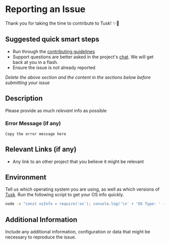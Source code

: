 # Reporting an Issue

Thank you for taking the time to contribute to Tusk! ✨🎉

## Suggested quick smart steps

- Run through the [contributing guidelines](https://github.com/klauscfhq/tusk/blob/master/contributing.md)
- Support questions are better asked in the project's [chat](https://gitter.im/klauscfhq/tusk). We will get back at you in a flash.
- Ensure the issue is not already reported

*Delete the above section and the content in the sections below before submitting your issue*

## Description

Please provide as much *relevant* info as possible

### Error Message (if any)

```
Copy the error message here
```

## Relevant Links (if any)

- Any link to an other project that you believe it might be relevant

## Environment

Tell us which operating system you are using, as well as which versions of [Tusk](https://github.com/klauscfhq/tusk/releases/latest).
Run the following script to get your OS info quickly.

```bash
node -e "const osInfo = require('os'); console.log('\n' + 'OS Type: ' + '\t' + osInfo.type() + '\n' + 'OS Platform:' + '\t' + osInfo.platform() + '\n' + 'OS Release: ' + '\t' + osInfo.release() + '\n' + 'Architecture: ' + '\t' + osInfo.arch() + '\n');"
```

## Additional Information

Include any additional information, configuration or data that might be necessary to reproduce the issue.
